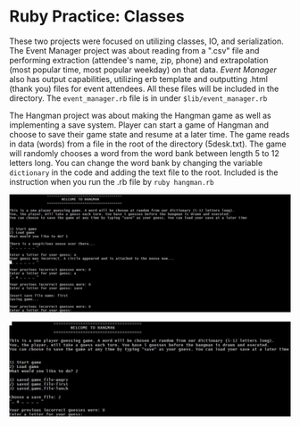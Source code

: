 # Ruby Practice: Classes
These two projects were focused on utilizing classes, IO, and serialization. The Event Manager project was about reading from a ".csv" file and performing extraction (attendee's name, zip, phone) and extrapolation (most popular time, most popular weekday) on that data. *Event Manager* also has output capabilities, utilizing erb template and outputting .html (thank you) files for event attendees. All these files will be included in the directory. The `event_manager.rb` file is in under `$lib/event_manager.rb`

The Hangman project was about making the Hangman game as well as implementing a save system. Player can start a game of Hangman and choose to save their game state and resume at a later time. The game reads in data (words) from a file in the root of the directory (5desk.txt). The game will randomly chooses a word from the word bank between length 5 to 12 letters long. You can change the word bank by changing the variable `dictionary` in the code and adding the text file to the root. Included is the instruction when you run the .rb file by `ruby hangman.rb`

![alt text](https://github.com/duyklai/ruby-class-prac/blob/master/images/hangman.jpg "Hangman 1")

![alt text](https://github.com/duyklai/ruby-class-prac/blob/master/images/hangman2.jpg "Hangman 2")